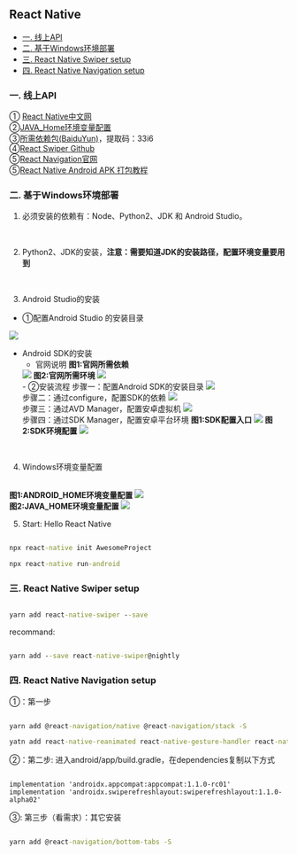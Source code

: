 <h2>React Native</h2>

<!-- TOC -->

- [一. 线上API](#%e4%b8%80-%e7%ba%bf%e4%b8%8aapi)
- [二. 基于Windows环境部署](#%e4%ba%8c-%e5%9f%ba%e4%ba%8ewindows%e7%8e%af%e5%a2%83%e9%83%a8%e7%bd%b2)
- [三. React Native Swiper setup](#%e4%b8%89-react-native-swiper-setup)
- [四. React Native Navigation setup](#%e5%9b%9b-react-native-navigation-setup)

### 一. 线上API
① <a href="https://reactnative.cn/docs/getting-started/">React Native中文网</a>
<br />
②<a href="https://blog.csdn.net/qq_42017152/article/details/90732057">JAVA_Home环境变量配置</a>
<br />
③<a href="https://pan.baidu.com/s/1Y3gVYEWx2GSFp_uWLdZDeA">所需依赖包(BaiduYun)</a>，提取码：33i6
<br />
④<a href="https://github.com/leecade/react-native-swiper">React Swiper Github</a>
<br />
⑤<a href="https://reactnavigation.org/zh-Hans/">React Navigation官网</a>
<br />
⑤<a href="https://reactnative.cn/docs/signed-apk-android/">React Native Android APK 打包教程</a>

### 二. 基于Windows环境部署

1. 必须安装的依赖有：Node、Python2、JDK 和 Android Studio。
<br />

2. Python2、JDK的安装，<b>注意：需要知道JDK的安装路径，配置环境变量要用到</b>
<br />

3. Android Studio的安装
-  ①配置Android Studio 的安装目录
<img src="./images/studio安装目录.jpg" />

- Android SDK的安装
  - 官网说明
  <b>图1:官网所需依赖</b>
  <img src="./images/AndroidSDK官网要求依赖.jpg" />
  <b>图2:官网所需环境</b>
  <img src="./images/AndroidSDK依赖安装.jpg">
  <br />
  - ②安装流程
  步骤一：配置Android SDK的安装目录
  <img src="./images/Android SDK安装1.jpg" />
  <br />
   步骤二：通过configure，配置SDK的依赖
  <img src="./images/configure配置SDK依赖.jpg" />
  <br />
   步骤三：通过AVD Manager，配置安卓虚拟机
  <img src="./images/AndroidSDK安装虚拟机.jpg" />
  <br />
   步骤四：通过SDK Manager，配置安卓平台环境
  <b>图1:SDK配置入口</b>
  <img src="./images/AndroidSDK环境依赖配置.jpg" />
  <b>图2:SDK环境配置</b>
  <img src="./images/AndroidSDK平台环境官方说明.jpg" />
<br />

4. Windows环境变量配置
  <br />
  <b>图1:ANDROID_HOME环境变量配置</b>
  <img src="./images/ANDROID_HOME环境变量配置.jpg" />
  <br />
  <b>图2:JAVA_HOME环境变量配置</b>
  <img src="./images/JAVA_HOME环境变量配置.jpg" />

5. Start: Hello React Native
``` cmd

npx react-native init AwesomeProject

npx react-native run-android

```

### 三. React Native Swiper setup

```cmd

yarn add react-native-swiper --save

```

recommand:
```cmd

yarn add --save react-native-swiper@nightly

```

### 四. React Native Navigation setup

①：第一步
```cmd

yarn add @react-navigation/native @react-navigation/stack -S

yatn add react-native-reanimated react-native-gesture-handler react-native-screens react-native-safe-area-context @react-native-community/masked-view -S

```

②：第二步: 进入android/app/build.gradle，在dependencies复制以下方式
```

implementation 'androidx.appcompat:appcompat:1.1.0-rc01'
implementation 'androidx.swiperefreshlayout:swiperefreshlayout:1.1.0-alpha02'

```

③: 第三步（看需求）：其它安装
```cmd

yarn add @react-navigation/bottom-tabs -S

```